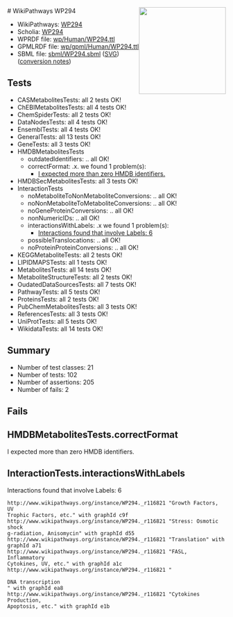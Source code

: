 <img style="float: right; width: 200px" src="../logo.png" />
# WikiPathways WP294

* WikiPathways: [WP294](https://identifiers.org/wikipathways:WP294)
* Scholia: [WP294](https://scholia.toolforge.org/wikipathways/WP294)
* WPRDF file: [wp/Human/WP294.ttl](../wp/Human/WP294.ttl)
* GPMLRDF file: [wp/gpml/Human/WP294.ttl](../wp/gpml/Human/WP294.ttl)
* SBML file: [sbml/WP294.sbml](../sbml/WP294.sbml) ([SVG](../sbml/WP294.svg)) ([conversion notes](../sbml/WP294.txt))

## Tests
* CASMetabolitesTests: all 2 tests OK!
* ChEBIMetabolitesTests: all 4 tests OK!
* ChemSpiderTests: all 2 tests OK!
* DataNodesTests: all 4 tests OK!
* EnsemblTests: all 4 tests OK!
* GeneralTests: all 13 tests OK!
* GeneTests: all 3 tests OK!
* HMDBMetabolitesTests
    * outdatedIdentifiers: .. all OK!
    * correctFormat: .x. we found 1 problem(s):
        * [I expected more than zero HMDB identifiers.](#ad154c1e)
* HMDBSecMetabolitesTests: all 3 tests OK!
* InteractionTests
    * noMetaboliteToNonMetaboliteConversions: .. all OK!
    * noNonMetaboliteToMetaboliteConversions: .. all OK!
    * noGeneProteinConversions: .. all OK!
    * nonNumericIDs: .. all OK!
    * interactionsWithLabels: .x we found 1 problem(s):
        * [Interactions found that involve Labels: 6](#630d267d)
    * possibleTranslocations: .. all OK!
    * noProteinProteinConversions: .. all OK!
* KEGGMetaboliteTests: all 2 tests OK!
* LIPIDMAPSTests: all 1 tests OK!
* MetabolitesTests: all 14 tests OK!
* MetaboliteStructureTests: all 2 tests OK!
* OudatedDataSourcesTests: all 7 tests OK!
* PathwayTests: all 5 tests OK!
* ProteinsTests: all 2 tests OK!
* PubChemMetabolitesTests: all 3 tests OK!
* ReferencesTests: all 3 tests OK!
* UniProtTests: all 5 tests OK!
* WikidataTests: all 14 tests OK!


## Summary

* Number of test classes: 21
* Number of tests: 102
* Number of assertions: 205
* Number of fails: 2

## Fails

<a name="ad154c1e" />

## HMDBMetabolitesTests.correctFormat

I expected more than zero HMDB identifiers.
<a name="630d267d" />

## InteractionTests.interactionsWithLabels

Interactions found that involve Labels: 6
```
http://www.wikipathways.org/instance/WP294._r116821 "Growth Factors, UV
Trophic Factors, etc." with graphId c9f
http://www.wikipathways.org/instance/WP294._r116821 "Stress: Osmotic shock
g-radiation, Anisomycin" with graphId d55
http://www.wikipathways.org/instance/WP294._r116821 "Translation" with graphId a71
http://www.wikipathways.org/instance/WP294._r116821 "FASL, Inflammatory
Cytokines, UV, etc." with graphId a1c
http://www.wikipathways.org/instance/WP294._r116821 "

DNA transcription
" with graphId ea8
http://www.wikipathways.org/instance/WP294._r116821 "Cytokines Production,
Apoptosis, etc." with graphId e1b
```


